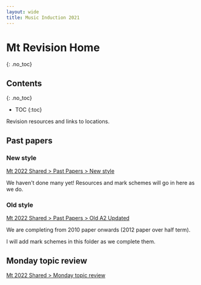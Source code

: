 ```yaml
---
layout: wide
title: Music Induction 2021
---
```


# Mt Revision Home
{: .no_toc}


## Contents
{: .no_toc}

- TOC
{:toc}


Revision resources and links to locations.

## Past papers

### New style

[Mt 2022 Shared > Past Papers > New style](https://swchs365-my.sharepoint.com/:f:/g/personal/stfelree_swchs_net/EsaM0Br73CREhVlmRiLMHEoBarTCFg_9DP_Vgi3wXy7dEg?e=daUseo)

We haven't done many yet! Resources and mark schemes will go in here as we do.

### Old style

[Mt 2022 Shared > Past Papers > Old A2 Updated](https://swchs365-my.sharepoint.com/:f:/g/personal/stfelree_swchs_net/EkMO73bPyEZDoqqzYQ5GINwBlekZ7oL8Ttn9ohCcMXsxTw?e=sMZeUN)

We are completing from 2010 paper onwards (2012 paper over half term).

I will add mark schemes in this folder as we complete them.

## Monday topic review

[Mt 2022 Shared > Monday topic review](https://swchs365-my.sharepoint.com/:f:/g/personal/stfelree_swchs_net/EvCrDlADXfFGiD7NZISrMd8Brvmx98qBTa9gc_3_XgNdAQ?e=ndyZKs)

